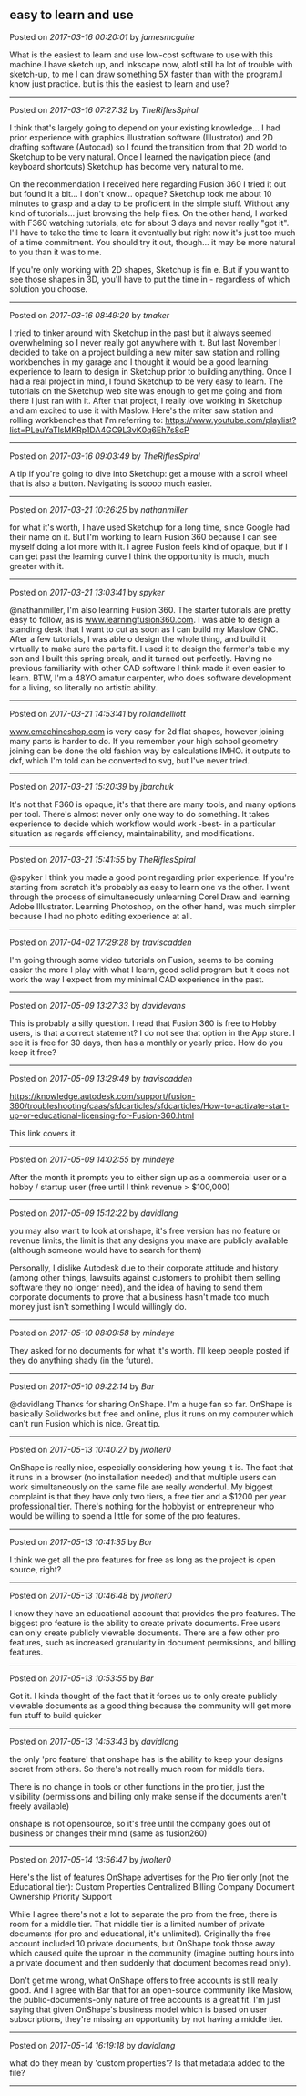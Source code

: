 ## easy to learn and use
Posted on *2017-03-16 00:20:01* by *jamesmcguire*

What is the easiest to learn and use low-cost software to use with this machine.I have sketch up, and Inkscape now, alotI still ha lot of trouble with sketch-up, to me I can draw something 5X faster than with the program.I know just practice. but is this the easiest to learn and use?

---

Posted on *2017-03-16 07:27:32* by *TheRiflesSpiral*

I think that's largely going to depend on your existing knowledge... I had prior experience with graphics illustration software (Illustrator) and 2D drafting software (Autocad) so I found the transition from that 2D world to Sketchup to be very natural. Once I learned the navigation piece (and keyboard shortcuts) Sketchup has become very natural to me.

On the recommendation I received here regarding Fusion 360 I tried it out but found it a bit... I don't know... opaque? Sketchup took me about 10 minutes to grasp and a day to be proficient in the simple stuff. Without any kind of tutorials... just browsing the help files. On the other hand, I worked with F360 watching tutorials, etc for about 3 days and never really "got it". I'll have to take the time to learn it eventually but right now it's just too much of a time commitment. You should try it out, though... it may be more natural to you than it was to me.

If you're only working with 2D shapes, Sketchup is fin e. But if you want to see those shapes in 3D, you'll have to put the time in - regardless of which solution you choose.

---

Posted on *2017-03-16 08:49:20* by *tmaker*

I tried to tinker around with Sketchup in the past but it always seemed overwhelming so I never really got anywhere with it.  But last November I decided to take on a project building a new miter saw station and rolling workbenches in my garage and I thought it would be a good learning experience to learn to design in Sketchup prior to building anything. Once I had a real project in mind, I found Sketchup to be very easy to learn.  The tutorials on the Sketchup web site was enough to get me going and from there I just ran with it.  After that project, I really love working in Sketchup and am excited to use it with Maslow.  Here's the miter saw station and rolling workbenches that I'm referring to: https://www.youtube.com/playlist?list=PLeuYaTlsMKRp1DA4GC9L3vK0q6Eh7s8cP

---

Posted on *2017-03-16 09:03:49* by *TheRiflesSpiral*

A tip if you're going to dive into Sketchup: get a mouse with a scroll wheel that is also a button. Navigating is soooo much easier.

---

Posted on *2017-03-21 10:26:25* by *nathanmiller*

for what it's worth, I have used Sketchup for a long time, since Google had their name on it. But I'm working to learn Fusion 360 because I can see myself doing a lot more with it. I agree Fusion feels kind of opaque, but if I can get past the learning curve I think the opportunity is much, much greater with it.

---

Posted on *2017-03-21 13:03:41* by *spyker*

@nathanmiller, I'm also learning Fusion 360. The starter tutorials are pretty easy to follow, as is www.learningfusion360.com. I was able to design a standing desk that I want to cut as soon as I can build my Maslow CNC. After a few tutorials, I was able o design the whole thing, and build it virtually to make sure the parts fit. I used it to design the farmer's table my son and I built this spring break, and it turned out perfectly. Having no previous familiarity with other CAD software I think made it even easier to learn. BTW, I'm a 48YO amatur carpenter, who does software development for a living, so literally no artistic ability.

---

Posted on *2017-03-21 14:53:41* by *rollandelliott*

www.emachineshop.com is very easy for 2d flat shapes, however joining many parts is harder to do. If you remember your high school geometry joining can be done the old fashion way by calculations IMHO. it outputs to dxf, which I'm told can be converted to svg, but I've never tried.

---

Posted on *2017-03-21 15:20:39* by *jbarchuk*

It's not that F360 is opaque, it's that there are many tools, and many options per tool. There's almost never only one way to do something. It takes experience to decide which workflow would work -best- in a particular situation as regards efficiency, maintainability, and modifications.

---

Posted on *2017-03-21 15:41:55* by *TheRiflesSpiral*

@spyker I think you made a good point regarding prior experience. If you're starting from scratch it's probably as easy to learn one vs the other. I went through the process of simultaneously unlearning Corel Draw and learning Adobe Illustrator. Learning Photoshop, on the other hand, was much simpler because I had no photo editing experience at all.

---

Posted on *2017-04-02 17:29:28* by *traviscadden*

I'm going through some video tutorials on Fusion, seems to be coming easier the more I play with what I learn, good solid program but it does not work the way I expect from my minimal CAD experience in the past.

---

Posted on *2017-05-09 13:27:33* by *davidevans*

This is probably a silly question.  I read that Fusion 360 is free to Hobby users, is that a correct statement?  I do not see that option in the App store.  I see it is free for 30 days, then  has a monthly or yearly price.  How do you keep it free?

---

Posted on *2017-05-09 13:29:49* by *traviscadden*

https://knowledge.autodesk.com/support/fusion-360/troubleshooting/caas/sfdcarticles/sfdcarticles/How-to-activate-start-up-or-educational-licensing-for-Fusion-360.html

This link covers it.

---

Posted on *2017-05-09 14:02:55* by *mindeye*

After the month it prompts you to either sign up as a commercial user or a hobby / startup user (free until I think revenue > $100,000)

---

Posted on *2017-05-09 15:12:22* by *davidlang*

you may also want to look at onshape, it's free version has no feature or revenue limits, the limit is that any designs you make are publicly available (although someone would have to search for them)

Personally, I dislike Autodesk due to their corporate attitude and history (among other things, lawsuits against customers to prohibit them selling software they no longer need), and the idea of having to send them corporate documents to prove that a business hasn't made too much money just isn't something I would willingly do.

---

Posted on *2017-05-10 08:09:58* by *mindeye*

They asked for no documents for what it's worth. I'll keep people posted if they do anything shady (in the future).

---

Posted on *2017-05-10 09:22:14* by *Bar*

@davidlang Thanks for sharing OnShape. I'm a huge fan so far. OnShape is basically Solidworks but free and online, plus it runs on my computer which can't run Fusion which is nice. Great tip.

---

Posted on *2017-05-13 10:40:27* by *jwolter0*

OnShape is really nice, especially considering how young it is.  The fact that it runs in a browser (no installation needed) and that multiple users can work simultaneously on the same file are really wonderful.  My biggest complaint is that they have only two tiers, a free tier and a $1200 per year professional tier.  There's nothing for the hobbyist or entrepreneur who would be willing to spend a little for some of the pro features.

---

Posted on *2017-05-13 10:41:35* by *Bar*

I think we get all the pro features for free as long as the project is open source, right?

---

Posted on *2017-05-13 10:46:48* by *jwolter0*

I know they have an educational account that provides the pro features.  The biggest pro feature is the ability to create private documents.  Free users can only create publicly viewable documents.  There are a few other pro features, such as increased granularity in document permissions, and billing features.

---

Posted on *2017-05-13 10:53:55* by *Bar*

Got it. I kinda thought of the fact that it forces us to only create publicly viewable documents as a good thing because the community will get more fun stuff to build quicker

---

Posted on *2017-05-13 14:53:43* by *davidlang*

the only 'pro feature' that onshape has is the ability to keep your designs secret from others. So there's not really much room for middle tiers.

There is no change in tools or other functions in the pro tier, just the visibility (permissions and billing only make sense if the documents aren't freely available)

onshape is not opensource, so it's free until the company goes out of business or changes their mind (same as fusion260)

---

Posted on *2017-05-14 13:56:47* by *jwolter0*

Here's the list of features OnShape advertises for the Pro tier only (not the Educational tier):
   Custom Properties
   Centralized Billing
   Company Document Ownership
   Priority Support

While I agree there's not a lot to separate the pro from the free, there is room for a middle tier.  That middle tier is a limited number of private documents (for pro and educational, it's unlimited).  Originally the free account included 10 private documents, but OnShape took those away which caused quite the uproar in the community (imagine putting hours into a private document and then suddenly that document becomes read only).  

Don't get me wrong, what OnShape offers to free accounts is still really good.  And I agree with Bar that for an open-source community like Maslow, the public-documents-only nature of free accounts is a great fit. I'm just saying that given OnShape's business model which is based on user subscriptions, they're missing an opportunity by not having a middle tier.

---

Posted on *2017-05-14 16:19:18* by *davidlang*

what do they mean by 'custom properties'? Is that metadata added to the file?

---

